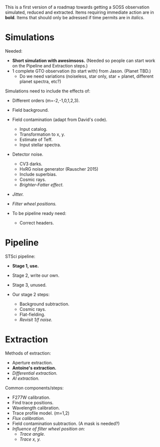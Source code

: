 This is a first version of a roadmap towards getting a SOSS observation simulated, reduced and extracted.
Items requiring immediate action are in **bold**.
Items that should only be adressed if time permits are in *italics*.

# Simulations

Needed:
- **Short simulation with awesimsoss.** (Needed so people can start work on the Pipeline and Extraction steps.)
- 1 complete GTO observation (to start with) from Jason. (Planet TBD.)
  - Do we need variations (noiseless, star only, star + planet, different planet spectra, etc?)

Simulations need to include the effects of:
- Different orders (m=-2,-1,0,1,2,3).
- Field background.
- Field contamination (adapt from David's code).
  - Input catalog.
  - Transformation to x, y.
  - Estimate of Teff.
  - Input stellar spectra.
- Detector noise.
  - CV3 darks.
  - HxRG noise generator (Rauscher 2015)
  - Include superbias.
  - Cosmic rays.
  - *Brighter-Fatter effect.* 
- *Jitter.*
- *Filter wheel positions.*

- To be pipeline ready need:
  - Correct headers.

# Pipeline

STSci pipeline:
- **Stage 1, use.**
- Stage 2, write our own.
- Stage 3, unused.

- Our stage 2 steps:
  - Background subtraction.
  - Cosmic rays.
  - Flat-fielding.
  - *Revisit 1/f noise.*

# Extraction

Methods of extraction:
- Aperture extraction.
- **Antoine's extraction.**
- *Differential extraction.*
- *AI extraction.*

Common components/steps:
- F277W calibration.
- Find trace positions.
- Wavelength calibration.
- Trace profile model. (m=1,2)
- *Flux calibration.*
- Field contamination subtraction. (A mask is needed?)
- *Influence of filter wheel position on:*
  - *Trace angle.*
  - *Trace x, y.*
 
